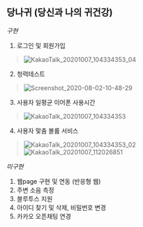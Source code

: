 
## 당나귀 (당신과 나의 귀건강)

*구현*
  1. 로그인 및 회원가입
  > ![KakaoTalk_20201007_104334353_04](https://user-images.githubusercontent.com/60220562/97705864-14510e00-1af8-11eb-95c2-85530ac31d13.jpg)

  2. 청력테스트
  >![Screenshot_2020-08-02-10-48-29](https://user-images.githubusercontent.com/60220562/87239456-4d327d80-c44a-11ea-97f2-f79733df3233.png)

  3. 사용자 일평균 이어폰 사용시간
  >![KakaoTalk_20201007_104334353](https://user-images.githubusercontent.com/60220562/97705903-26cb4780-1af8-11eb-82a7-2e2dc015bf03.jpg)

  4. 사용자 맟춤 볼륨 서비스
  > ![KakaoTalk_20201007_104334353_02](https://user-images.githubusercontent.com/60220562/97706081-6abe4c80-1af8-11eb-833c-c544ec9187bd.jpg)
  > ![KakaoTalk_20201007_112026851](https://user-images.githubusercontent.com/60220562/97705972-3e0a3500-1af8-11eb-83b6-2ab48639eb31.jpg)




*미구현*
  1. 웹page 구현 및 연동 (반응형 웹)
  2. 주변 소음 측정
  3. 블루투스 지원
  4. 아이디 찾기 및 삭제, 비밀번호 변경
  5. 카카오 오픈채팅 연경
